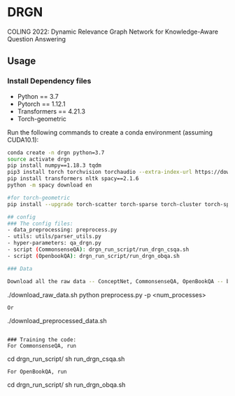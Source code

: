 # DRGN
COLING 2022: Dynamic Relevance Graph Network for Knowledge-Aware Question Answering

## Usage
### Install Dependency files

- Python == 3.7
- Pytorch == 1.12.1
- Transformers == 4.21.3
- Torch-geometric

Run the following commands to create a conda environment (assuming CUDA10.1):
```bash
conda create -n drgn python=3.7
source activate drgn
pip install numpy==1.18.3 tqdm
pip3 install torch torchvision torchaudio --extra-index-url https://download.pytorch.org/whl/cu116
pip install transformers nltk spacy==2.1.6
python -m spacy download en

#for torch-geometric
pip install --upgrade torch-scatter torch-sparse torch-cluster torch-spline-conv torch-geometric -f https://data.pyg.org/whl/torch-1.12.1+cu116.html

## config
### The config files:
- data_preprocessing: preprocess.py
- utils: utils/parser_utils.py
- hyper-parameters: qa_drgn.py
- script (CommonsenseQA): drgn_run_script/run_drgn_csqa.sh
- script (OpenbookQA): drgn_run_script/run_drgn_obqa.sh

### Data

Download all the raw data -- ConceptNet, CommonsenseQA, OpenBookQA -- by
```
./download_raw_data.sh
python preprocess.py -p <num_processes>
```
Or
```
./download_preprocessed_data.sh
```

### Training the code:
For CommonsenseQA, run
```
cd drgn_run_script/
sh run_drgn_csqa.sh
```
For OpenBookQA, run
```
cd drgn_run_script/
sh run_drgn_obqa.sh
```